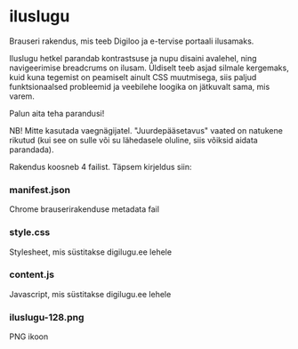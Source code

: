 # iluslugu
Brauseri rakendus, mis teeb Digiloo ja e-tervise portaali ilusamaks.

Iluslugu hetkel parandab kontrastsuse ja nupu disaini avalehel, ning navigeerimise breadcrums on ilusam. Üldiselt teeb asjad silmale kergemaks, kuid kuna tegemist on peamiselt ainult CSS muutmisega, siis paljud funktsionaalsed probleemid ja veebilehe loogika on jätkuvalt sama, mis varem. 

Palun aita teha parandusi!

NB! Mitte kasutada vaegnägijatel. "Juurdepääsetavus" vaated on natukene rikutud (kui see on sulle või su lähedasele oluline, siis võiksid aidata parandada).

Rakendus koosneb 4 failist. Täpsem kirjeldus siin:

### manifest.json
Chrome brauserirakenduse metadata fail

### style.css
Stylesheet, mis süstitakse digilugu.ee lehele

### content.js
Javascript, mis süstitakse digilugu.ee lehele

### iluslugu-128.png
PNG ikoon
